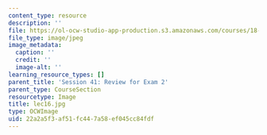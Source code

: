 ```yaml
---
content_type: resource
description: ''
file: https://ol-ocw-studio-app-production.s3.amazonaws.com/courses/18-01sc-single-variable-calculus-fall-2010/22a2a5f3af51fc447a58ef045cc84fdf_lec16.jpg
file_type: image/jpeg
image_metadata:
  caption: ''
  credit: ''
  image-alt: ''
learning_resource_types: []
parent_title: 'Session 41: Review for Exam 2'
parent_type: CourseSection
resourcetype: Image
title: lec16.jpg
type: OCWImage
uid: 22a2a5f3-af51-fc44-7a58-ef045cc84fdf
---
```


